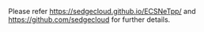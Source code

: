 Please refer https://sedgecloud.github.io/ECSNeTpp/ and https://github.com/sedgecloud for further details.
